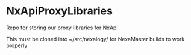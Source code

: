 # NxApiProxyLibraries
Repo for storing our proxy libraries for NxApi

This must be cloned into ~/src/nexalogy/ for NexaMaster builds to work properly
